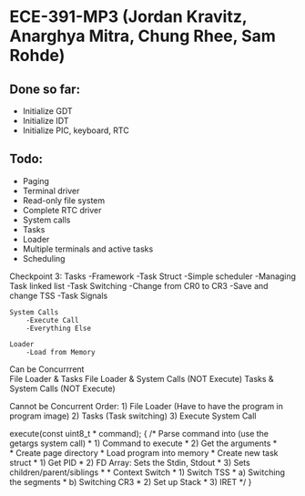 ECE-391-MP3 (Jordan Kravitz, Anarghya Mitra, Chung Rhee, Sam Rohde)
===========

Done so far:
-------------------------
* Initialize GDT
* Initialize IDT 
* Initialize PIC, keyboard, RTC

Todo:
-------------------------

* Paging
* Terminal driver
* Read-only file system
* Complete RTC driver
* System calls
* Tasks
* Loader
* Multiple terminals and active tasks
* Scheduling


Checkpoint 3:
	Tasks
		-Framework 
			-Task Struct
		-Simple scheduler
			-Managing Task linked list
		-Task Switching
			-Change from CR0 to CR3
			-Save and change TSS
		-Task Signals
		
	System Calls
		-Execute Call
		-Everything Else
		
	Loader
		-Load from Memory
		
Can be Concurrrent	
	File Loader & Tasks
	File Loader & System Calls (NOT Execute)
	Tasks & System Calls (NOT Execute)

Cannot be Concurrent
	Order:
		1) File Loader (Have to have the program in program image)
		2) Tasks (Task switching)
		3) Execute System Call

execute(const uint8_t * command);
{
	/*	Parse command into (use the getargs system call)
	* 		1) Command to execute
	* 		2) Get the arguments
	*	
	*	Create page directory
	*	Load program into memory
	*	Create new task struct
	*		1) Get PID
	*		2) FD Array: Sets the Stdin, Stdout
	*		3) Sets children/parent/siblings
	*
	*	Context Switch
	*		1) Switch TSS 
	*			a) Switching the segments
	*			b) Switching CR3
	*		2) Set up Stack
	*		3) IRET
	*/
}
